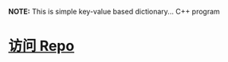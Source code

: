 

**NOTE:** This is simple key-value based dictionary... C++ program

[访问 Repo](https://github.com/JayeWang/dic)
================
